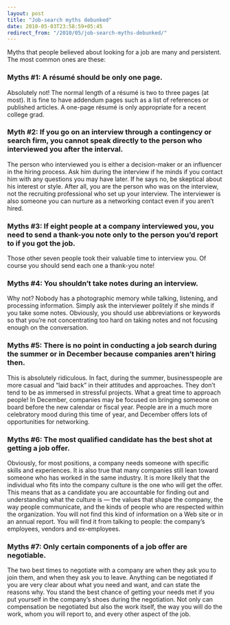 ```yaml
---
layout: post
title: "Job-search myths debunked"
date: 2010-05-03T23:58:59+05:45
redirect_from: "/2010/05/job-search-myths-debunked/"
---
```


Myths that people believed about looking for a job are many and persistent. The most common ones are these:

### Myths #1: A résumé should be only one page.

Absolutely not! The normal length of a résumé is two to three pages (at most). It is fine to have addendum pages such as a list of references or published articles. A one-page résumé is only appropriate for a recent college grad.

### Myth #2: If you go on an interview through a contingency or search firm, you cannot speak directly to the person who interviewed you after the interval.

The person who interviewed you is either a decision-maker or an influencer in the hiring process. Ask him during the interview if he minds if you contact him with any questions you may have later. If he says no, be skeptical about his interest or style. After all, you are the person who was on the interview, not the recruiting professional who set up your interview. The interviewer is also someone you can nurture as a networking contact even if you aren’t hired.

### Myths #3: If eight people at a company interviewed you, you need to send a thank-you note only to the person you’d report to if you got the job.

Those other seven people took their valuable time to interview you. Of course you should send each one a thank-you note!

### Myths #4: You shouldn’t take notes during an interview.

Why not? Nobody has a photographic memory while talking, listening, and processing information. Simply ask the interviewer politely if she minds if you take some notes. Obviously, you should use abbreviations or keywords so that you’re not concentrating too hard on taking notes and not focusing enough on the conversation.

### Myths #5: There is no point in conducting a job search during the summer or in December because companies aren’t hiring then.

This is absolutely ridiculous. In fact, during the summer, businesspeople are more casual and “laid back” in their attitudes and approaches. They don’t tend to be as immersed in stressful projects. What a great time to approach people! In December, companies may be focused on bringing someone on board before the new calendar or fiscal year. People are in a much more celebratory mood during this time of year, and December offers lots of opportunities for networking.

### Myths #6: The most qualified candidate has the best shot at getting a job offer.

Obviously, for most positions, a company needs someone with specific skills and experiences. It is also true that many companies still lean toward someone who has worked in the same industry. It is more likely that the individual who fits into the company culture is the one who will get the offer. This means that as a candidate you are accountable for finding out and understanding what the culture is — the values that shape the company, the way people communicate, and the kinds of people who are respected within the organization. You will not find this kind of information on a Web site or in an annual report. You will find it from talking to people: the company’s employees, vendors and ex-employees.

### Myths #7: Only certain components of a job offer are negotiable.

The two best times to negotiate with a company are when they ask you to join them, and when they ask you to leave. Anything can be negotiated if you are very clear about what you need and want, and can state the reasons why. You stand the best chance of getting your needs met if you put yourself in the company’s shoes during the negotiation. Not only can compensation be negotiated but also the work itself, the way you will do the work, whom you will report to, and every other aspect of the job.
